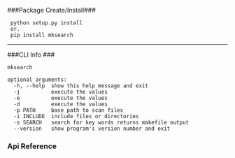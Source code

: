 ###Package Create/Install###
```
 python setup.py install
 or.
 pip install mksearch
```

****************************
###CLI Info ###
```
mksearch

optional arguments:
  -h, --help  show this help message and exit
  -j          execute the values
  -e          execute the values
  -d          execute the values
  -p PATH     base path to scan files
  -i INCLUDE  include files or directories
  -s SEARCH   search for key words returns makefile output
  --version   show program's version number and exit
```
### Api Reference ###






